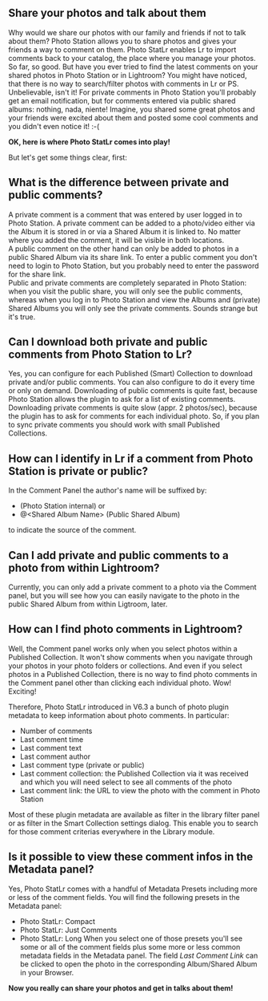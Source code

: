 
## Share your photos and talk about them
Why would we share our photos with our family and friends if not to talk about them? Photo Station allows you to share photos and gives your friends a way to comment on them. Photo StatLr enables Lr to import comments back to your catalog, the place where you manage your photos. So far, so good. But have you ever tried to find the latest comments on your shared photos in Photo Station or in Lightroom? You might have noticed, that there is no way to search/filter photos with comments in Lr or PS. Unbelievable, isn't it! For private comments in Photo Station you'll probably get an email notification, but for comments entered via public shared albums: nothing, nada, niente! Imagine, you shared some great photos and your friends were excited about them and posted some cool comments and you didn't even notice it! :-(

__OK, here is where Photo StatLr comes into play!__

But let's get some things clear, first:

## What is the difference between private and public comments?
A private comment is a comment that was entered by user logged in to Photo Station. A private comment can be added to a photo/video either via the Album it is stored in or via a Shared Album it is linked to. No matter where you added the comment, it will be visible in both locations.<br>
A public comment on the other hand can only be added to photos in a public Shared Album via its share link. To enter a public comment you don't need to login to Photo Station, but you probably need to enter the password for the share link.<br>
Public and private comments are completely separated in Photo Station: when you visit the public share, you will only see the public comments, whereas when you log in to Photo Station and view the Albums and (private) Shared Albums you will only see the private comments. Sounds strange but it's true.

## Can I download both private and public comments from Photo Station to Lr?
Yes, you can configure for each Published (Smart) Collection to download private and/or public comments. You can also configure to do it every time or only on demand. Downloading of public comments is quite fast, because Photo Station allows the plugin to ask for a list of existing comments. Downloading private comments is quite slow (appr. 2 photos/sec), because the plugin has to ask for comments for each individual photo. So, if you plan to sync private comments you should work with small Published Collections.

## How can I identify in Lr if a comment from Photo Station is private or public?
In the Comment Panel the author's name will be suffixed by:<br>
- (Photo Station internal) or
- @\<Shared Album Name\> (Public Shared Album)

to indicate the source of the comment.

## Can I add private and public comments to a photo from within Lightroom?
Currently, you can only add a private comment to a photo via the Comment panel, but you will see how you can easily navigate to the photo in the public Shared Album from within Ligtroom, later.

## How can I find photo comments in Lightroom? 
Well, the Comment panel works only when you select photos within a Published Collection. It won't show comments when you navigate through your photos in your photo folders or collections. And even if you select photos in a Published Collection, there is no way to find photo comments in the Comment panel other than clicking each individual photo. Wow! Exciting!

Therefore, Photo StatLr introduced in V6.3 a bunch of photo plugin metadata to keep information about photo comments. In particular:
- Number of comments
- Last comment time
- Last comment text
- Last comment author
- Last comment type (private or public)
- Last comment collection: the Published Collection via it was received and which you will need select to see all comments of the photo
- Last comment link: the URL to view the photo with the comment in Photo Station

Most of these plugin metadata are available as filter in the library filter panel or as filter in the Smart Collection settings dialog. This enable you to search for those comment criterias everywhere in the Library module.

## Is it possible to view these comment infos in the Metadata panel?
Yes, Photo StatLr comes with a handful of Metadata Presets including more or less of the comment fields. You will find the following presets in the Metadata panel:
- Photo StatLr: Compact
- Photo StatLr: Just Comments
- Photo StatLr: Long
When you select one of those presets you'll see some or all of the comment fields plus some more or less common metadata fields in the Metadata panel. The field _Last Comment Link_ can be clicked to open the photo in the corresponding Album/Shared Album in your Browser.

__Now you really can share your photos and get in talks about them!__
